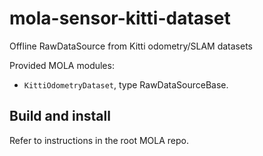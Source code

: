 # mola-sensor-kitti-dataset
Offline RawDataSource from Kitti odometry/SLAM datasets

Provided MOLA modules:
* `KittiOdometryDataset`, type RawDataSourceBase.

## Build and install
Refer to instructions in the root MOLA repo.
